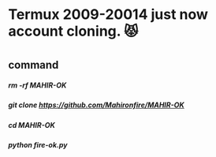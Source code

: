 # Termux 2009-20014 just now account cloning. 😾
#
#
## command 
##### rm -rf MAHIR-OK
##### git clone https://github.com/Mahironfire/MAHIR-OK
##### cd MAHIR-OK
#####  python fire-ok.py
